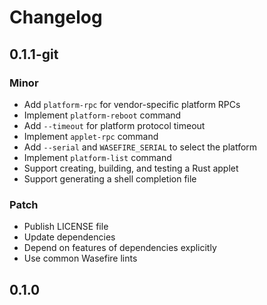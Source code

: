# Changelog

## 0.1.1-git

### Minor

- Add `platform-rpc` for vendor-specific platform RPCs
- Implement `platform-reboot` command
- Add `--timeout` for platform protocol timeout
- Implement `applet-rpc` command
- Add `--serial` and `WASEFIRE_SERIAL` to select the platform
- Implement `platform-list` command
- Support creating, building, and testing a Rust applet
- Support generating a shell completion file

### Patch

- Publish LICENSE file
- Update dependencies
- Depend on features of dependencies explicitly
- Use common Wasefire lints

## 0.1.0

<!-- Increment to skip CHANGELOG.md test: 1 -->

